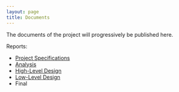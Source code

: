 ```yaml
---
layout: page
title: Documents
--- 
```


The documents of the project will progressively be published here.

Reports:
- [Project Specifications](/docs/ProjectSpecificationsDocument.pdf)
- [Analysis](/docs/DeePaint_Analysis_Report.pdf)
- [High-Level Design](/docs/High_Level_Design.pdf)
- [Low-Level Design](/docs/LowLevelDesignReport.pdf)
- Final

